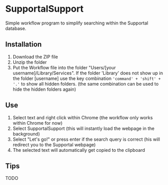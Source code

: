# SupportalSupport
Simple workflow program to simplify searching within the Supportal database.

## Installation
1. Download the ZIP file
2. Unzip the folder
3. Put the Workflow file into the folder "Users/[your username]/Library/Services". If the folder 'Library' does not show up in the folder [username] use the key combination `'command' + 'shift' + '.'` to show all hidden folders. (the same combination can be used to hide the hidden folders again)

## Use
1. Select text and right click within Chrome (the workflow only works within Chrome for now)
2. Select SupportalSupport (this will instantly load the webpage in the background)
3. Select "Let's go!" or press enter if the search query is correct (his will redirect you to the Supportal webpage)
4. The selected text will automatically get copied to the clipboard

## Tips
TODO
